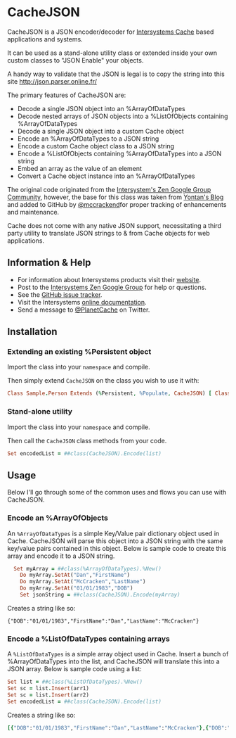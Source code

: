 # CacheJSON

CacheJSON is a JSON encoder/decoder for [Intersystems Cache](http://www.intersystems.com) based applications and systems.

It can be used as a stand-alone utility class or extended inside your own custom classes to "JSON Enable" your objects.

A handy way to validate that the JSON is legal is to copy the string into this site http://json.parser.online.fr/

The primary features of CacheJSON are:

* Decode a single JSON object into an %ArrayOfDataTypes
* Decode nested arrays of JSON objects into a %ListOfObjects containing %ArrayOfDataTypes
* Decode a single JSON object into a custom Cache object
* Encode an %ArrayOfDataTypes to a JSON string
* Encode a custom Cache object class to a JSON string
* Encode a %ListOfObjects containing %ArrayOfDataTypes into a JSON string
* Embed an array as the value of an element
* Convert a Cache object instance into an %ArrayOfDataTypes

The original code originated from the [Intersystem's Zen Google Group Community](http://groups.google.com/group/intersystems-zen), however, the base for this class was taken from [Yontan's Blog](http://blog.yonatan.me/2010/03/objectscript-json-decoderencoder.html) and added to GitHub by [@mccrackend](http://twitter.com/#!/mccrackend)for proper tracking of enhancements and maintenance.

Cache does not come with any native JSON support, necessitating a third party utility to translate JSON strings to & from Cache objects for web applications.

## Information & Help

* For information about Intersystems products visit their [website](http://www.intersystems.com).
* Post to the [Intersystems Zen Google Group](http://groups.google.com/group/intersystems-zen) for help or questions.
* See the [GitHub issue tracker](https://github.com/PlanetCache/CacheJSON/issues).
* Visit the Intersystems [online documentation](http://docs.intersystems.com/).
* Send a message to [@PlanetCache](http://twitter.com/#!/PlanetCache) on Twitter.

## Installation

### Extending an existing %Persistent object

Import the class into your `namespace` and compile.

Then simply extend `CacheJSON` on the class you wish to use it with:

``` ruby
Class Sample.Person Extends (%Persistent, %Populate, CacheJSON) [ ClassType = persistent, Inheritance = right ]
````

### Stand-alone utility

Import the class into your `namespace` and compile.

Then call the `CacheJSON` class methods from your code.

``` ruby
Set encodedList = ##class(CacheJSON).Encode(list)
````

## Usage

Below I'll go through some of the common uses and flows you can use with CacheJSON.

### Encode an %ArrayOfObjects

An `%ArrayOfDataTypes` is a simple Key/Value pair dictionary object used in Cache.  CacheJSON will parse this object into a JSON string with the same key/value pairs contained in this object.  Below is sample code to create this array and encode it to a JSON string.

``` ruby
  Set myArray = ##class(%ArrayOfDataTypes).%New()
	Do myArray.SetAt("Dan","FirstName")
	Do myArray.SetAt("McCracken","LastName")
	Do myArray.SetAt("01/01/1983","DOB")
	Set jsonString = ##class(CacheJSON).Encode(myArray)
````

Creates a string like so:

``` Cache Object Script
{"DOB":"01/01/1983","FirstName":"Dan","LastName":"McCracken"}
````

### Encode a %ListOfDataTypes containing arrays

A `%ListOfDataTypes` is a simple array object used in Cache.  Insert a bunch of %ArrayOfDataTypes into the list, and CacheJSON will translate this into a JSON array.  Below is sample code using a list:

``` ruby
Set list = ##class(%ListOfDataTypes).%New()
Set sc = list.Insert(arr1)
Set sc = list.Insert(arr2)
Set encodedList = ##class(CacheJSON).Encode(list)
````

Creates a string like so:

``` ruby
[{"DOB":"01/01/1983","FirstName":"Dan","LastName":"McCracken"},{"DOB":"12/31/1978","FirstName":"Ron","LastName":"Sweeney"}]
````